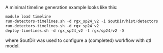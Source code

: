 A minimal timeline generation example looks like this:
```boo
module load timeline
run-detectors-timelines.sh -d rgx_sp24_v2 -i $outDir/hist/detectors
run-detectors-timelines.sh -d rgx_sp24_v2
deploy-timelines.sh -d rgx_sp24_v2 -t rgx/sp24/v2 -D 
```
where $outDir was used to configure a (completed) workflow with qtl model.
